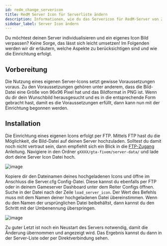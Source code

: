 ```yaml
---
id: redm_change_servericon
title: RedM Server Icon für Serverliste ändern
description: Informationen, wie du das Servericon für RedM-Server von ZAP-Hosting ändern kannst - ZAP-Hosting.com Dokumentationen
sidebar_label: Server Icon ändern
---
```




Du möchtest deinen Server individualisieren und ein eigenes Icon Bild verpassen? Keine Sorge, das lässt sich leicht umsetzen!  Im Folgenden werden wir dir erläutern, welche Aspekte zu berücksichtigen sind und wie die Einrichtung erfolgt. 



## Vorbereitung

Die Nutzung eines eigenen Server-Icons setzt gewisse Voraussetzungen voraus. Zu den Voraussetzungen gehören unter anderem, dass die Bild-Datei eine Größe von 96x96 Pixel hat und das Bildformat in PNG ist. Wenn du dir dein Wunschbild herausgesucht und es in die entsprechende Form gebracht hast, damit es die Voraussetzungen erfüllt, dann kann nun mit der Einrichtung begonnen werden. 



## Installation

Die Einrichtung eines eigenen Icons erfolgt per FTP. Mittels FTP hast du die Möglichkeit, die Bild-Datei auf deinen Server hochzuladen. Solltest du damit noch nicht vertraut sein, dann empfiehlt sich ein Blick in die [FTP-Zugang](gameserver_ftpaccess.md) Anleitung. Navigiere in den Ordner `gXXXX/gta-fivem/server-data/` und lade dort deine Server Icon Datei hoch.

![image](https://user-images.githubusercontent.com/13604413/159137598-e4bd90d5-047e-4b16-8020-b9fc7c68f007.png)

Kopiere dir den Dateinamen deines hochgeladenen Icons und öffne im Anschluss die Server.cfg Config-Datei. Diese kannst du ebenfalls per FTP oder in deinem Gameserver Dashboard unter dem Reiter Configs öffnen. Suche in der Datei nach der Zeile `load_server_icon`. Der Wert des Befehls muss mit dem Namen deiner hochgeladenen Datei übereinstimmen. Wenn du den Namen der ursprünglichen Datei beibehältst, dann kannst du den Schritt mit der Umbenennung überspringen. 

![image](https://user-images.githubusercontent.com/13604413/159137604-c8383001-abef-4cc9-ae10-e270c7aa33b3.png)



Zu guter Letzt ist noch ein Neustart des Servers notwendig, damit die Änderung übernommen und angezeigt wird. Das Ergebnis kannst du dann in der Server-Liste oder per Direktverbindung sehen. 
